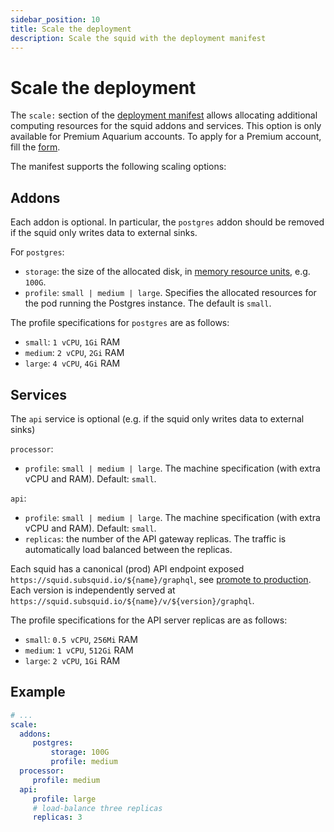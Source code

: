 ```yaml
---
sidebar_position: 10
title: Scale the deployment
description: Scale the squid with the deployment manifest
---
```


# Scale the deployment

The `scale:` section of the [deployment manifest](/deploy-squid/scale) allows allocating additional computing resources for the squid addons and services. This option is only available for Premium Aquarium accounts. To apply for a Premium account, fill the [form](https://luvp4va64ru.typeform.com/to/QrRF66q5).

The manifest supports the following scaling options:

## Addons 

Each addon is optional. In particular, the `postgres` addon should be removed if the squid only writes data to external sinks.

For `postgres`:
- `storage`: the size of the allocated disk, in [memory resource units](https://kubernetes.io/docs/concepts/configuration/manage-resources-containers/#meaning-of-memory), e.g. `100G`.
- `profile`: `small | medium | large`. Specifies the allocated resources for the pod running the Postgres instance. The default is `small`.

The profile specifications for `postgres` are as follows:
- `small`: `1 vCPU`, `1Gi` RAM
- `medium`: `2 vCPU`, `2Gi` RAM
- `large`: `4 vCPU`, `4Gi` RAM

## Services

The `api` service is optional (e.g. if the squid only writes data to external sinks)

`processor`:
 - `profile`: `small | medium | large`. The machine specification (with extra vCPU and RAM). Default: `small`.

`api`:
 - `profile`: `small | medium | large`. The machine specification (with extra vCPU and RAM). Default: `small`.
 - `replicas`: the number of the API gateway replicas. The traffic is automatically load balanced between the replicas.

Each squid has a canonical (prod) API endpoint exposed `https://squid.subsquid.io/${name}/graphql`, see [promote to production](/deploy-squid/promote-to-production). Each version is independently served at `https://squid.subsquid.io/${name}/v/${version}/graphql`.

The profile specifications for the API server replicas are as follows:
- `small`: `0.5 vCPU`, `256Mi` RAM
- `medium`: `1 vCPU`, `512Gi` RAM
- `large`: `2 vCPU`, `1Gi` RAM

## Example

```yaml title="squid.yaml"
# ...
scale:
  addons:
     postgres:
         storage: 100G
         profile: medium
  processor:
     profile: medium
  api:
     profile: large
     # load-balance three replicas
     replicas: 3
```